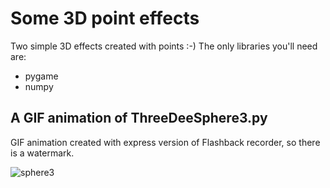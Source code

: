 # Some 3D point effects

Two simple 3D effects created with points :-) The only libraries you'll need are:

- pygame
- numpy

## A GIF animation of ThreeDeeSphere3.py

GIF animation created with express version of Flashback recorder, so there is a watermark.

![sphere3](https://github.com/user-attachments/assets/1b09554a-0343-4276-aaaf-51ac8b6eed6a)
